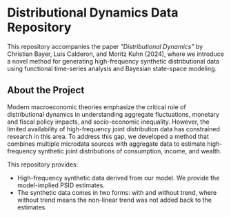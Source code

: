 # **Distributional Dynamics Data Repository**

This repository accompanies the paper *"Distributional Dynamics"* by Christian Bayer, Luis Calderon, and Moritz Kuhn (2024), where we introduce a novel method for generating high-frequency synthetic distributional data using functional time-series analysis and Bayesian state-space modeling.

## **About the Project**
Modern macroeconomic theories emphasize the critical role of distributional dynamics in understanding aggregate fluctuations, monetary and fiscal policy impacts, and socio-economic inequality. However, the limited availability of high-frequency joint distribution data has constrained research in this area. To address this gap, we developed a method that combines multiple microdata sources with aggregate data to estimate high-frequency synthetic joint distributions of consumption, income, and wealth.

This repository provides:
- High-frequency synthetic data derived from our model. We provide the model-implied PSID estimates.
- The synthetic data comes in two forms: with and without trend, where without trend means the non-linear trend was not added back to the estimates.

